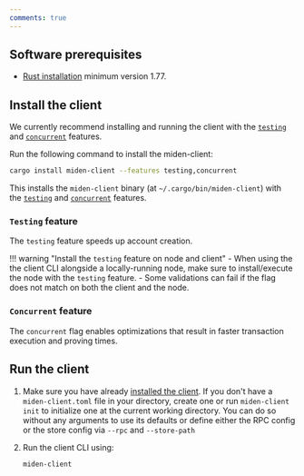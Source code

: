 ```yaml
---
comments: true
---
```


## Software prerequisites

- [Rust installation](https://www.rust-lang.org/tools/install) minimum version 1.77.

## Install the client

We currently recommend installing and running the client with the [`testing`](#testing-feature) and [`concurrent`](#concurrent-feature) features.

Run the following command to install the miden-client:

```sh
cargo install miden-client --features testing,concurrent
```

This installs the `miden-client` binary (at `~/.cargo/bin/miden-client`) with the [`testing`](#testing-feature) and [`concurrent`](#concurrent-feature) features.

### `Testing` feature

The `testing` feature speeds up account creation. 

!!! warning "Install the `testing` feature on node and client"
    - When using the the client CLI alongside a locally-running node, make sure to install/execute the node with the `testing` feature. 
    - Some validations can fail if the flag does not match on both the client and the node.

### `Concurrent` feature

The `concurrent` flag enables optimizations that result in faster transaction execution and proving times.

## Run the client 

1. Make sure you have already [installed the client](#install-the-client). If you don't have a `miden-client.toml` file in your directory, create one or run `miden-client init` to initialize one at the current working directory. You can do so without any arguments to use its defaults or define either the RPC config or the store config via `--rpc` and `--store-path`

2. Run the client CLI using:

    ```sh
    miden-client
    ```
